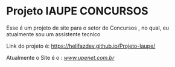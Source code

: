 # Projeto IAUPE CONCURSOS
Esse é um projeto de site para o setor de Concursos , no qual, eu atualmente sou um assistente tecnico


Link do projeto é: https://helifazdev.github.io/Projeto-Iaupe/

Atualmente o Site é o : _www.upenet.com.br_ 
